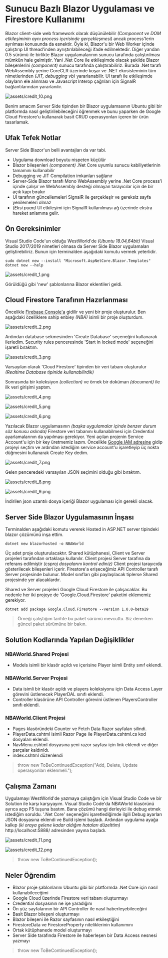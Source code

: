 # Sunucu Bazlı Blazor Uygulaması ve Firestore Kullanımı

Blazor client-side web framework olarak düşünülebilir _(Component ve DOM etkileşiminin aynı process içerisinde gerçekleşmesi)_ ancak process'lerin ayrılması konusunda da esnektir. Öyle ki, Blazor'u bir Web Worker içinde çalıştırıp UI thread'inden ayrıştırılabileceği ifade edilmektedir. Diğer yandan 0.5 sürümü ile birlikte Blazor uygulamalarının sunucu tarafında çalıştırılması mümkün hale gelmiştir. Yani .Net Core ile etkileşimde olacak şekilde Blazor bileşenlerini _(component)_ sunucu tarafında çalıştırabiliriz. Burada .Net tarafı WebAssembly yerine CoreCLR üzerinde koşar ve .NET ekosisteminin tüm nimetlerinden _(JIT, debugging vb)_ yararlanabilir. UI tarafı ile etkileşimde olayların ele alınması ve Javascript Interop çağrıları için SignalR bağlantılarından yararlanılır.

![assets/credit_10.png](assets/credit_10.png)

Benim amacım Server Side tipinden bir Blazor uygulamasının Ubuntu gibi bir platformda nasıl geliştirilebileceğini öğrenmek ve bunu yaparken de Google Cloud Firestore'u kullanarak basit CRUD operasyonları içeren bir ürün tasarlamak.

## Ufak Tefek Notlar

Server Side Blazor'un belli avantajları da var tabi.

- Uygulama download boyutu nispeten küçülür
- Blazor bileşenleri _(component)_ .Net Core uyumlu sunucu kabiliyetlerinin tamamını kullanabilir
- Debugging ve JIT Compilation imkanları sağlanır
- Server-Side Blazor tarafı Mono WebAssembly yerine .Net Core process'i içinde çalışır ve WebAssembly desteği olmayan tarayıcılar için de bir açık kapı bırakır
- UI tarafının güncellemeleri SignalR ile gerçekleşir ve gereksiz sayfa yenilemeleri olmaz
- _(Eksi puan)_ UI etkileşimi için SignalR kullanılması ağ üzerinde ekstra hareket anlamına gelir.

## Ön Gereksinimler

Visual Studio Code'un olduğu WestWorld'de _(Ubuntu 18.04,64bit)_ Visual Studio 2017/2019 nimetleri olmasa da Server Side Blazor uygulamaları geliştirebiliriz. Bunun için terminalden aşağıdaki komutu vermek yeterlidir.

```
sudo dotnet new --install "Microsoft.AspNetCore.Blazor.Templates"
dotnet new --help
```

![assets/credit_1.png](assets/credit_1.png)

Görüldüğü gibi 'new' şablonlarına Blazor eklentileri geldi.

## Cloud Firestore Tarafının Hazırlanması

Öncelikle [Firebase Console'a](https://console.firebase.google.com/) gidilir ve yeni bir proje oluşturulur. Ben aşağıdaki özelliklere sahip enbiey _(NBA)_ isimli bir proje oluşturdum.

![assets/credit_2.png](assets/credit_2.png)

Ardından database sekmesinden 'Create Database' seçeneğini kullanarak ilerledim. Security rules penceresinde 'Start in locked mode' seçeneğini işaretli bıraktım.

![assets/credit_3.png](assets/credit_3.png)

Varsayılan olarak 'Cloud Firestore' tipinden bir veri tabanı oluşturulur _(Realtime Database tipinide kullanabilirdik)_

Sonrasında bir koleksiyon _(collection)_ ve örnek bir doküman _(document)_ ile ilk veri girişimi yaptım.

![assets/credit_4.png](assets/credit_4.png)

![assets/credit_5.png](assets/credit_5.png)

![assets/credit_6.png](assets/credit_6.png)

Yazılacak Blazor uygulamasının _(başka uygulamalar içinde benzer durum söz konusu aslında)_ Firestore veri tabanını kullanabilmesi için Credential ayarlamalarının da yapılması gerekiyor. Yeni açılan projenin Service Account'u için bir key üretmemiz lazım. Öncelikle [Google IAM adresine]( https://console.cloud.google.com/iam-admin/) gidip projeyi seçtim ve ardından istediğim service account'u işaretleyip üç nokta düğmesini kullanarak Create Key dedim.

![assets/credit_7.png](assets/credit_7.png)

Gelen penceredeki varsayılan JSON seçimini olduğu gibi bıraktım.

![assets/credit_8.png](assets/credit_8.png)

![assets/credit_9.png](assets/credit_9.png)

İndirilen json uzantılı dosya içeriği Blazor uygulaması için gerekli olacak.

## Server Side Blazor Uygulamasının İnşası

Terminalden aşağıdaki komutu vererek Hosted in ASP.NET server tipindeki blazor çözümünü inşa ettim.

```
dotnet new blazorhosted -o NBAWorld
```

Üç adet proje oluşturulacaktır. Shared kütüphanesi, Client ve Server projeleri tarafından ortaklaşa kullanılır. Client projesi Server tarafına da referans edilmiştir _(csproj dosyalarını kontrol ediniz)_ Client projesi tarayıcıda gösterilecek bileşenleri içerir. Firestore'a erişeceğimiz API Controller tarafı Server projesinde bulunur. Model sınıfları gibi paylaşılacak tiplerse Shared projesinde yer alacaklardır.

Shared ve Server projeleri Google Cloud Firestore ile çalışacaklar. Bu nedenle her iki projeye de 'Google.Cloud.Firestore' paketini eklememiz gerekiyor.

```
dotnet add package Google.Cloud.Firestore --version 1.0.0-beta19
```

>Örneği çalıştığım tarihte bu paket sürümü mevcuttu. Siz denerken güncel paket sürümüne bir bakın.

## Solution Kodlarında Yapılan Değişiklikler

### NBAWorld.Shared Projesi

- Models isimli bir klasör açıldı ve içerisine Player isimli Entity sınıf eklendi.

### NBAWorld.Server Projesi

- Data isimli bir klasör açıldı ve players koleksiyonu için Data Access Layer görevini üstlenecek PlayerDAL sınıfı eklendi.
- Controller klasörüne API Controller görevini üstlenen PlayersController sınıfı eklendi.

### NBAWorld.Client Projesi

- Pages klasöründeki Counter ve Fetch Data Razor sayfaları silindi.
- PlayerData.cshtml isimli Razor Page ile PlayerData.cshtml.cs kod dosyaları eklendi.
- NavMenu.cshtml dosyasına yeni razor sayfası için link eklendi ve diğer parçalar kaldırıldı.
- index.cshtml düzenlendi

>throw new ToBeContinuedException("Add, Delete, Update operasyonları eklenmeli.");

## Çalışma Zamanı

Uygulamayı WestWorld'de yazmaya çalıştığım için Visual Studio Code ve bir Solution ile karşı karşıyayım. Visual Studio Code'da NBAWorld klasörünü ayrıca açıp F5 tuşuna bastım. Bana çözümü hangi derleyici ile debug etmek istediğim soruldu. '.Net Core' seçeneğini işaretlediğimde ilgili Debug ayarları JSON dosyasına eklendi ve Build işlemi başladı. Ardından uygulama ayağa kalkıp _(ki oraya gelene kadar aldığım hataları düzelttim)_ http://localhost:5888/ adresinden yayına başladı.

![assets/credit_11.png](assets/credit_11.png)

![assets/credit_12.png](assets/credit_12.png)

>throw new ToBeContinuedException();

## Neler Öğrendim

- Blazor proje şablonlarını Ubuntu gibi bir platformda .Net Core için nasıl kullanabileceğimi
- Google Cloud üzerinde Firestore veri tabanı oluşturmayı
- Credential dosyasının ne işe yaradığını
- Ön yüz sayfalarının bir API Controller ile nasıl haberleşebileceğini
- Basit Blazor bileşeni oluşturmayı
- Blazor bileşeni ile Razor sayfasının nasıl etkileştiğini
- FirestoreData ve FirestoreProperty niteliklerinin kullanımını
- Ortak kütüphanede model oluşturmayı
- Server Side tarafında Firestore ile haberleşen bir Data Access nesnesi yazmayı

>throw new ToBeContinuedException();
